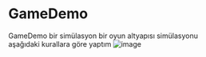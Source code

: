# GameDemo
GameDemo bir simülasyon
bir oyun altyapısı simülasyonu  
aşağıdaki kurallara göre yaptım
![image](https://user-images.githubusercontent.com/55889339/156887839-2ae28d1a-329d-4eb8-a9ec-08a336260604.png)
